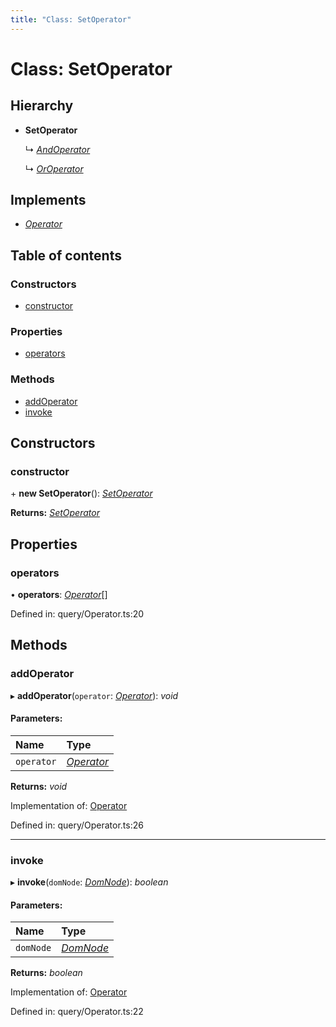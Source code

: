 ```yaml
---
title: "Class: SetOperator"
---
```


# Class: SetOperator

## Hierarchy

* **SetOperator**

  ↳ [*AndOperator*](andoperator.md)

  ↳ [*OrOperator*](oroperator.md)

## Implements

* [*Operator*](../interfaces/operator.md)

## Table of contents

### Constructors

- [constructor](setoperator.md#constructor)

### Properties

- [operators](setoperator.md#operators)

### Methods

- [addOperator](setoperator.md#addoperator)
- [invoke](setoperator.md#invoke)

## Constructors

### constructor

\+ **new SetOperator**(): [*SetOperator*](setoperator.md)

**Returns:** [*SetOperator*](setoperator.md)

## Properties

### operators

• **operators**: [*Operator*](../interfaces/operator.md)[]

Defined in: query/Operator.ts:20

## Methods

### addOperator

▸ **addOperator**(`operator`: [*Operator*](../interfaces/operator.md)): *void*

#### Parameters:

Name | Type |
:------ | :------ |
`operator` | [*Operator*](../interfaces/operator.md) |

**Returns:** *void*

Implementation of: [Operator](../interfaces/operator.md)

Defined in: query/Operator.ts:26

___

### invoke

▸ **invoke**(`domNode`: [*DomNode*](domnode.md)): *boolean*

#### Parameters:

Name | Type |
:------ | :------ |
`domNode` | [*DomNode*](domnode.md) |

**Returns:** *boolean*

Implementation of: [Operator](../interfaces/operator.md)

Defined in: query/Operator.ts:22

